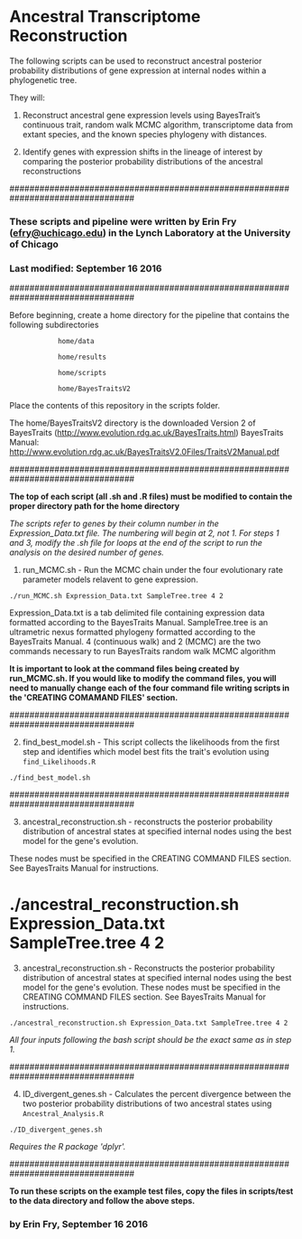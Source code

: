 # Ancestral Transcriptome Reconstruction

The following scripts can be used to reconstruct ancestral posterior probability distributions of gene expression at internal nodes within a phylogenetic tree.

They will:

1) Reconstruct ancestral gene expression levels using BayesTrait’s continuous trait, random walk MCMC algorithm, transcriptome data from extant species, and the known species phylogeny with distances.

2) Identify genes with expression shifts in the lineage of interest by comparing the posterior probability distributions of the ancestral reconstructions

#################################################################################

### These scripts and pipeline were written by Erin Fry (efry@uchicago.edu) in the Lynch Laboratory at the University of Chicago
### Last modified: September 16 2016

#################################################################################

Before beginning, create a home directory for the pipeline that contains the following subdirectories

				home/data  		
				
				home/results
				
				home/scripts
				
				home/BayesTraitsV2
				
Place the contents of this repository in the scripts folder.

The home/BayesTraitsV2 directory is the downloaded Version 2 of BayesTraits (http://www.evolution.rdg.ac.uk/BayesTraits.html)
BayesTraits Manual: http://www.evolution.rdg.ac.uk/BayesTraitsV2.0Files/TraitsV2Manual.pdf

#################################################################################

**The top of each script (all .sh and .R files) must be modified to contain the proper directory path for the home directory**

*The scripts refer to genes by their column number in the Expression_Data.txt file. The numbering will begin at 2, not 1. For steps 1 and 3, modify the .sh file for loops at the end of the script to run the analysis on the desired number of genes.*

1) run_MCMC.sh - Run the MCMC chain under the four evolutionary rate parameter models relavent to gene expression. 

```
./run_MCMC.sh Expression_Data.txt SampleTree.tree 4 2
```
   
Expression_Data.txt is a tab delimited file containing expression data formatted according to the BayesTraits Manual.
SampleTree.tree is an ultrametric nexus formatted phylogeny formatted according to the BayesTraits Manual.
4 (continuous walk) and 2 (MCMC) are the two commands necessary to run BayesTraits random walk MCMC algorithm

**It is important to look at the command files being created by run_MCMC.sh. If you would like to modify the command files,
you will need to manually change each of the four command file writing scripts in the 'CREATING COMAMAND FILES' section.**

#################################################################################

2) find_best_model.sh - This script collects the likelihoods from the first step and identifies which model best fits the trait's evolution using `find_Likelihoods.R`
```
./find_best_model.sh
```

#################################################################################

3) ancestral_reconstruction.sh - reconstructs the posterior probability distribution of ancestral states at specified internal nodes using the best model for the gene's evolution. 

These nodes must be specified in the CREATING COMMAND FILES section. See BayesTraits Manual for instructions.
  
   ./ancestral_reconstruction.sh Expression_Data.txt SampleTree.tree 4 2
=======
3) ancestral_reconstruction.sh - Reconstructs the posterior probability distribution of ancestral states at specified internal nodes using the best model for the gene's evolution. 
   These nodes must be specified in the CREATING COMMAND FILES section. See BayesTraits Manual for instructions.
```
./ancestral_reconstruction.sh Expression_Data.txt SampleTree.tree 4 2
```
   
_All four inputs following the bash script should be the exact same as in step 1._

#################################################################################

4) ID_divergent_genes.sh - Calculates the percent divergence between the two posterior probability distributions of two ancestral states using `Ancestral_Analysis.R`

```
./ID_divergent_genes.sh
```

_Requires the R package 'dplyr'._

#################################################################################

**To run these scripts on the example test files, copy the files in scripts/test to the data directory and follow the above steps.**

### by Erin Fry, September 16 2016